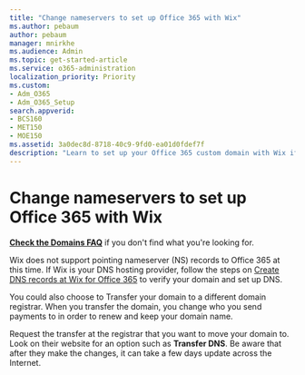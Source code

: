 ```yaml
---
title: "Change nameservers to set up Office 365 with Wix"
ms.author: pebaum
author: pebaum
manager: mnirkhe
ms.audience: Admin
ms.topic: get-started-article
ms.service: o365-administration
localization_priority: Priority
ms.custom:
- Adm_O365
- Adm_O365_Setup
search.appverid:
- BCS160
- MET150
- MOE150
ms.assetid: 3a0dec8d-8718-40c9-9fd0-ea01d0fdef7f
description: "Learn to set up your Office 365 custom domain with Wix if you want Office 365 to manage your DNS records."
---
```


# Change nameservers to set up Office 365 with Wix

 **[Check the Domains FAQ](../setup/domains-faq.md)** if you don't find what you're looking for. 
  
Wix does not support pointing nameserver (NS) records to Office 365 at this time. If Wix is your DNS hosting provider, follow the steps on [Create DNS records at Wix for Office 365](create-dns-records-at-wix.md) to verify your domain and set up DNS. 
  
You could also choose to Transfer your domain to a different domain registrar. When you transfer the domain, you change who you send payments to in order to renew and keep your domain name.
  
Request the transfer at the registrar that you want to move your domain to. Look on their website for an option such as **Transfer DNS**. Be aware that after they make the changes, it can take a few days update across the Internet.

